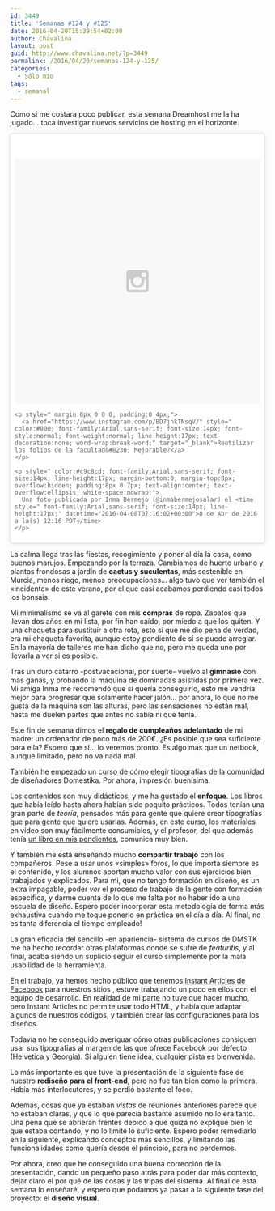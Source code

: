 ```yaml
---
id: 3449
title: 'Semanas #124 y #125'
date: 2016-04-20T15:39:54+02:00
author: Chavalina
layout: post
guid: http://www.chavalina.net/?p=3449
permalink: /2016/04/20/semanas-124-y-125/
categories:
  - Sólo mío
tags:
  - semanal
---
```

Como si me costara poco publicar, esta semana Dreamhost me la ha jugado&#8230; toca investigar nuevos servicios de hosting en el horizonte.

<blockquote class="instagram-media" data-instgrm-captioned data-instgrm-version="6" style=" background:#FFF; border:0; border-radius:3px; box-shadow:0 0 1px 0 rgba(0,0,0,0.5),0 1px 10px 0 rgba(0,0,0,0.15); margin: 1px; max-width:658px; padding:0; width:99.375%; width:-webkit-calc(100% - 2px); width:calc(100% - 2px);">
  <div style="padding:8px;">
    <div style=" background:#F8F8F8; line-height:0; margin-top:40px; padding:50.0% 0; text-align:center; width:100%;">
      <div style=" background:url(data:image/png;base64,iVBORw0KGgoAAAANSUhEUgAAACwAAAAsCAMAAAApWqozAAAAGFBMVEUiIiI9PT0eHh4gIB4hIBkcHBwcHBwcHBydr+JQAAAACHRSTlMABA4YHyQsM5jtaMwAAADfSURBVDjL7ZVBEgMhCAQBAf//42xcNbpAqakcM0ftUmFAAIBE81IqBJdS3lS6zs3bIpB9WED3YYXFPmHRfT8sgyrCP1x8uEUxLMzNWElFOYCV6mHWWwMzdPEKHlhLw7NWJqkHc4uIZphavDzA2JPzUDsBZziNae2S6owH8xPmX8G7zzgKEOPUoYHvGz1TBCxMkd3kwNVbU0gKHkx+iZILf77IofhrY1nYFnB/lQPb79drWOyJVa/DAvg9B/rLB4cC+Nqgdz/TvBbBnr6GBReqn/nRmDgaQEej7WhonozjF+Y2I/fZou/qAAAAAElFTkSuQmCC); display:block; height:44px; margin:0 auto -44px; position:relative; top:-22px; width:44px;">
      </div>
    </div>
    
    <p style=" margin:8px 0 0 0; padding:0 4px;">
      <a href="https://www.instagram.com/p/BD7jhkTNsqV/" style=" color:#000; font-family:Arial,sans-serif; font-size:14px; font-style:normal; font-weight:normal; line-height:17px; text-decoration:none; word-wrap:break-word;" target="_blank">Reutilizar los folios de la facultad&#8230; Mejorable?</a>
    </p>
    
    <p style=" color:#c9c8cd; font-family:Arial,sans-serif; font-size:14px; line-height:17px; margin-bottom:0; margin-top:8px; overflow:hidden; padding:8px 0 7px; text-align:center; text-overflow:ellipsis; white-space:nowrap;">
      Una foto publicada por Inma Bermejo (@inmabermejosalar) el <time style=" font-family:Arial,sans-serif; font-size:14px; line-height:17px;" datetime="2016-04-08T07:16:02+00:00">8 de Abr de 2016 a la(s) 12:16 PDT</time>
    </p>
  </div>
</blockquote>



La calma llega tras las fiestas, recogimiento y poner al día la casa, como buenos marujos. Empezando por la terraza. Cambiamos de huerto urbano y plantas frondosas a jardín de **cactus y suculentas**, más sostenible en Murcia, menos riego, menos preocupaciones&#8230; algo tuvo que ver también el «incidente» de este verano, por el que casi acabamos perdiendo casi todos los bonsais.

Mi minimalismo se va al garete con mis **compras** de ropa. Zapatos que llevan dos años en mi lista, por fin han caído, por miedo a que los quiten. Y una chaqueta para sustituir a otra rota, esto sí que me dio pena de verdad, era mi chaqueta favorita, aunque estoy pendiente de si se puede arreglar. En la mayoría de talleres me han dicho que no, pero me queda uno por llevarla a ver si es posible.

Tras un duro catarro -postvacacional, por suerte- vuelvo al **gimnasio** con más ganas, y probando la máquina de dominadas asistidas por primera vez. Mi amiga Inma me recomendó que si quería conseguirlo, esto me vendría mejor para progresar que solamente hacer jalón&#8230; por ahora, lo que no me gusta de la máquina son las alturas, pero las sensaciones no están mal, hasta me duelen partes que antes no sabía ni que tenía.

Este fin de semana dimos el **regalo de cumpleaños adelantado** de mi madre: un ordenador de poco más de 200€. ¿Es posible que sea suficiente para ella? Espero que sí&#8230; lo veremos pronto. Es algo más que un netbook, aunque limitado, pero no va nada mal.

También he empezado un [curso de cómo elegir tipografías](http://www.domestika.org/es/courses/91-como-elegir-tipografias) de la comunidad de diseñadores Domestika. Por ahora, impresión buenísima.

Los contenidos son muy didácticos, y me ha gustado el **enfoque**. Los libros que había leído hasta ahora habían sido poquito prácticos. Todos tenían una gran parte de _teoría_, pensados más para gente que quiere crear tipografías que para gente que quiere usarlas. Además, en este curso, los materiales en vídeo son muy fácilmente consumibles, y el profesor, del que además tenía [un libro en mis pendientes](http://www.amazon.es/gp/product/8425224365/ref=as_li_ss_tl?ie=UTF8&camp=3626&creative=24822&creativeASIN=8425224365&linkCode=as2&tag=chavadiari-21), comunica muy bien.

Y también me está enseñando mucho **compartir trabajo** con los compañeros. Pese a usar unos «simples» foros, lo que importa siempre es el contenido, y los alumnos aportan mucho valor con sus ejercicios bien trabajados y explicados. Para mi, que no tengo formación en diseño, es un extra impagable, poder _ver_ el proceso de trabajo de la gente con formación específica, y darme cuenta de lo que me falta por no haber ido a una escuela de diseño. Espero poder incorporar esta metodología de forma más exhaustiva cuando me toque ponerlo en práctica en el día a día. Al final, no es tanta diferencia el tiempo empleado!

La gran eficacia del sencillo -en apariencia- sistema de cursos de DMSTK me ha hecho recordar otras plataformas donde se sufre de _featuritis_, y al final, acaba siendo un suplicio seguir el curso simplemente por la mala usabilidad de la herramienta.

En el trabajo, ya hemos hecho público que tenemos [Instant Articles de Facebook](http://www.merodeando.com/2016/04/06-publicacion-distribuida/) para nuestros sitios , estuve trabajando un poco en ellos con el equipo de desarrollo. En realidad de mi parte no tuve que hacer mucho, pero Instant Articles no permite usar todo HTML, y había que adaptar algunos de nuestros códigos, y también crear las configuraciones para los diseños.

Todavía no he conseguido averiguar cómo otras publicaciones consiguen usar sus tipografías al margen de las que ofrece Facebook por defecto (Helvetica y Georgia). Si alguien tiene idea, cualquier pista es bienvenida.

Lo más importante es que tuve la presentación de la siguiente fase de nuestro **rediseño para el front-end**, pero no fue tan bien como la primera. Había más interlocutores, y se perdió bastante el foco.

Además, cosas que ya estaban _vistas_ de reuniones anteriores parece que no estaban claras, y que lo que parecía bastante asumido no lo era tanto. Una pena que se abrieran frentes debido a que quizá no expliqué bien lo que estaba contando, y no lo limité lo suficiente. Espero poder remediarlo en la siguiente, explicando conceptos más sencillos, y limitando las funcionalidades como quería desde el principio, para no perdernos.

Por ahora, creo que he conseguido una buena corrección de la presentación, dando un pequeño paso atrás para poder dar más contexto, dejar claro el por qué de las cosas y las tripas del sistema. Al final de esta semana lo enseñaré, y espero que podamos ya pasar a la siguiente fase del proyecto: el **diseño visual**.